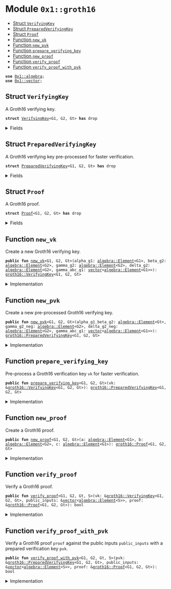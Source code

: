 
<a name="0x1_groth16"></a>

# Module `0x1::groth16`



-  [Struct `VerifyingKey`](#0x1_groth16_VerifyingKey)
-  [Struct `PreparedVerifyingKey`](#0x1_groth16_PreparedVerifyingKey)
-  [Struct `Proof`](#0x1_groth16_Proof)
-  [Function `new_vk`](#0x1_groth16_new_vk)
-  [Function `new_pvk`](#0x1_groth16_new_pvk)
-  [Function `prepare_verifying_key`](#0x1_groth16_prepare_verifying_key)
-  [Function `new_proof`](#0x1_groth16_new_proof)
-  [Function `verify_proof`](#0x1_groth16_verify_proof)
-  [Function `verify_proof_with_pvk`](#0x1_groth16_verify_proof_with_pvk)


<pre><code><b>use</b> <a href="algebra.md#0x1_algebra">0x1::algebra</a>;
<b>use</b> <a href="../../move-stdlib/doc/vector.md#0x1_vector">0x1::vector</a>;
</code></pre>



<a name="0x1_groth16_VerifyingKey"></a>

## Struct `VerifyingKey`

A Groth16 verifying key.


<pre><code><b>struct</b> <a href="gorth16.md#0x1_groth16_VerifyingKey">VerifyingKey</a>&lt;G1, G2, Gt&gt; <b>has</b> drop
</code></pre>



<details>
<summary>Fields</summary>


<dl>
<dt>
<code>alpha_g1: <a href="algebra.md#0x1_algebra_Element">algebra::Element</a>&lt;G1&gt;</code>
</dt>
<dd>

</dd>
<dt>
<code>beta_g2: <a href="algebra.md#0x1_algebra_Element">algebra::Element</a>&lt;G2&gt;</code>
</dt>
<dd>

</dd>
<dt>
<code>gamma_g2: <a href="algebra.md#0x1_algebra_Element">algebra::Element</a>&lt;G2&gt;</code>
</dt>
<dd>

</dd>
<dt>
<code>delta_g2: <a href="algebra.md#0x1_algebra_Element">algebra::Element</a>&lt;G2&gt;</code>
</dt>
<dd>

</dd>
<dt>
<code>gamma_abc_g1: <a href="../../move-stdlib/doc/vector.md#0x1_vector">vector</a>&lt;<a href="algebra.md#0x1_algebra_Element">algebra::Element</a>&lt;G1&gt;&gt;</code>
</dt>
<dd>

</dd>
</dl>


</details>

<a name="0x1_groth16_PreparedVerifyingKey"></a>

## Struct `PreparedVerifyingKey`

A Groth16 verifying key pre-processed for faster verification.


<pre><code><b>struct</b> <a href="gorth16.md#0x1_groth16_PreparedVerifyingKey">PreparedVerifyingKey</a>&lt;G1, G2, Gt&gt; <b>has</b> drop
</code></pre>



<details>
<summary>Fields</summary>


<dl>
<dt>
<code>alpha_g1_beta_g2: <a href="algebra.md#0x1_algebra_Element">algebra::Element</a>&lt;Gt&gt;</code>
</dt>
<dd>

</dd>
<dt>
<code>gamma_g2_neg: <a href="algebra.md#0x1_algebra_Element">algebra::Element</a>&lt;G2&gt;</code>
</dt>
<dd>

</dd>
<dt>
<code>delta_g2_neg: <a href="algebra.md#0x1_algebra_Element">algebra::Element</a>&lt;G2&gt;</code>
</dt>
<dd>

</dd>
<dt>
<code>gamma_abc_g1: <a href="../../move-stdlib/doc/vector.md#0x1_vector">vector</a>&lt;<a href="algebra.md#0x1_algebra_Element">algebra::Element</a>&lt;G1&gt;&gt;</code>
</dt>
<dd>

</dd>
</dl>


</details>

<a name="0x1_groth16_Proof"></a>

## Struct `Proof`

A Groth16 proof.


<pre><code><b>struct</b> <a href="gorth16.md#0x1_groth16_Proof">Proof</a>&lt;G1, G2, Gt&gt; <b>has</b> drop
</code></pre>



<details>
<summary>Fields</summary>


<dl>
<dt>
<code>a: <a href="algebra.md#0x1_algebra_Element">algebra::Element</a>&lt;G1&gt;</code>
</dt>
<dd>

</dd>
<dt>
<code>b: <a href="algebra.md#0x1_algebra_Element">algebra::Element</a>&lt;G2&gt;</code>
</dt>
<dd>

</dd>
<dt>
<code>c: <a href="algebra.md#0x1_algebra_Element">algebra::Element</a>&lt;G1&gt;</code>
</dt>
<dd>

</dd>
</dl>


</details>

<a name="0x1_groth16_new_vk"></a>

## Function `new_vk`

Create a new Groth16 verifying key.


<pre><code><b>public</b> <b>fun</b> <a href="gorth16.md#0x1_groth16_new_vk">new_vk</a>&lt;G1, G2, Gt&gt;(alpha_g1: <a href="algebra.md#0x1_algebra_Element">algebra::Element</a>&lt;G1&gt;, beta_g2: <a href="algebra.md#0x1_algebra_Element">algebra::Element</a>&lt;G2&gt;, gamma_g2: <a href="algebra.md#0x1_algebra_Element">algebra::Element</a>&lt;G2&gt;, delta_g2: <a href="algebra.md#0x1_algebra_Element">algebra::Element</a>&lt;G2&gt;, gamma_abc_g1: <a href="../../move-stdlib/doc/vector.md#0x1_vector">vector</a>&lt;<a href="algebra.md#0x1_algebra_Element">algebra::Element</a>&lt;G1&gt;&gt;): <a href="gorth16.md#0x1_groth16_VerifyingKey">groth16::VerifyingKey</a>&lt;G1, G2, Gt&gt;
</code></pre>



<details>
<summary>Implementation</summary>


<pre><code><b>public</b> <b>fun</b> <a href="gorth16.md#0x1_groth16_new_vk">new_vk</a>&lt;G1,G2,Gt&gt;(alpha_g1: Element&lt;G1&gt;, beta_g2: Element&lt;G2&gt;, gamma_g2: Element&lt;G2&gt;, delta_g2: Element&lt;G2&gt;, gamma_abc_g1: <a href="../../move-stdlib/doc/vector.md#0x1_vector">vector</a>&lt;Element&lt;G1&gt;&gt;): <a href="gorth16.md#0x1_groth16_VerifyingKey">VerifyingKey</a>&lt;G1,G2,Gt&gt; {
    <a href="gorth16.md#0x1_groth16_VerifyingKey">VerifyingKey</a> {
        alpha_g1,
        beta_g2,
        gamma_g2,
        delta_g2,
        gamma_abc_g1,
    }
}
</code></pre>



</details>

<a name="0x1_groth16_new_pvk"></a>

## Function `new_pvk`

Create a new pre-processed Groth16 verifying key.


<pre><code><b>public</b> <b>fun</b> <a href="gorth16.md#0x1_groth16_new_pvk">new_pvk</a>&lt;G1, G2, Gt&gt;(alpha_g1_beta_g2: <a href="algebra.md#0x1_algebra_Element">algebra::Element</a>&lt;Gt&gt;, gamma_g2_neg: <a href="algebra.md#0x1_algebra_Element">algebra::Element</a>&lt;G2&gt;, delta_g2_neg: <a href="algebra.md#0x1_algebra_Element">algebra::Element</a>&lt;G2&gt;, gamma_abc_g1: <a href="../../move-stdlib/doc/vector.md#0x1_vector">vector</a>&lt;<a href="algebra.md#0x1_algebra_Element">algebra::Element</a>&lt;G1&gt;&gt;): <a href="gorth16.md#0x1_groth16_PreparedVerifyingKey">groth16::PreparedVerifyingKey</a>&lt;G1, G2, Gt&gt;
</code></pre>



<details>
<summary>Implementation</summary>


<pre><code><b>public</b> <b>fun</b> <a href="gorth16.md#0x1_groth16_new_pvk">new_pvk</a>&lt;G1,G2,Gt&gt;(alpha_g1_beta_g2: Element&lt;Gt&gt;, gamma_g2_neg: Element&lt;G2&gt;, delta_g2_neg: Element&lt;G2&gt;, gamma_abc_g1: <a href="../../move-stdlib/doc/vector.md#0x1_vector">vector</a>&lt;Element&lt;G1&gt;&gt;): <a href="gorth16.md#0x1_groth16_PreparedVerifyingKey">PreparedVerifyingKey</a>&lt;G1,G2,Gt&gt; {
    <a href="gorth16.md#0x1_groth16_PreparedVerifyingKey">PreparedVerifyingKey</a> {
        alpha_g1_beta_g2,
        gamma_g2_neg,
        delta_g2_neg,
        gamma_abc_g1,
    }
}
</code></pre>



</details>

<a name="0x1_groth16_prepare_verifying_key"></a>

## Function `prepare_verifying_key`

Pre-process a Groth16 verification key <code>vk</code> for faster verification.


<pre><code><b>public</b> <b>fun</b> <a href="gorth16.md#0x1_groth16_prepare_verifying_key">prepare_verifying_key</a>&lt;G1, G2, Gt&gt;(vk: &<a href="gorth16.md#0x1_groth16_VerifyingKey">groth16::VerifyingKey</a>&lt;G1, G2, Gt&gt;): <a href="gorth16.md#0x1_groth16_PreparedVerifyingKey">groth16::PreparedVerifyingKey</a>&lt;G1, G2, Gt&gt;
</code></pre>



<details>
<summary>Implementation</summary>


<pre><code><b>public</b> <b>fun</b> <a href="gorth16.md#0x1_groth16_prepare_verifying_key">prepare_verifying_key</a>&lt;G1,G2,Gt&gt;(vk: &<a href="gorth16.md#0x1_groth16_VerifyingKey">VerifyingKey</a>&lt;G1,G2,Gt&gt;): <a href="gorth16.md#0x1_groth16_PreparedVerifyingKey">PreparedVerifyingKey</a>&lt;G1,G2,Gt&gt; {
    <a href="gorth16.md#0x1_groth16_PreparedVerifyingKey">PreparedVerifyingKey</a> {
        alpha_g1_beta_g2: pairing&lt;G1,G2,Gt&gt;(&vk.alpha_g1, &vk.beta_g2),
        gamma_g2_neg: neg(&vk.gamma_g2),
        delta_g2_neg: neg(&vk.delta_g2),
        gamma_abc_g1: vk.gamma_abc_g1,
    }
}
</code></pre>



</details>

<a name="0x1_groth16_new_proof"></a>

## Function `new_proof`

Create a Groth16 proof.


<pre><code><b>public</b> <b>fun</b> <a href="gorth16.md#0x1_groth16_new_proof">new_proof</a>&lt;G1, G2, Gt&gt;(a: <a href="algebra.md#0x1_algebra_Element">algebra::Element</a>&lt;G1&gt;, b: <a href="algebra.md#0x1_algebra_Element">algebra::Element</a>&lt;G2&gt;, c: <a href="algebra.md#0x1_algebra_Element">algebra::Element</a>&lt;G1&gt;): <a href="gorth16.md#0x1_groth16_Proof">groth16::Proof</a>&lt;G1, G2, Gt&gt;
</code></pre>



<details>
<summary>Implementation</summary>


<pre><code><b>public</b> <b>fun</b> <a href="gorth16.md#0x1_groth16_new_proof">new_proof</a>&lt;G1,G2,Gt&gt;(a: Element&lt;G1&gt;, b: Element&lt;G2&gt;, c: Element&lt;G1&gt;): <a href="gorth16.md#0x1_groth16_Proof">Proof</a>&lt;G1,G2,Gt&gt; {
    <a href="gorth16.md#0x1_groth16_Proof">Proof</a> { a, b, c }
}
</code></pre>



</details>

<a name="0x1_groth16_verify_proof"></a>

## Function `verify_proof`

Verify a Groth16 proof.


<pre><code><b>public</b> <b>fun</b> <a href="gorth16.md#0x1_groth16_verify_proof">verify_proof</a>&lt;G1, G2, Gt, S&gt;(vk: &<a href="gorth16.md#0x1_groth16_VerifyingKey">groth16::VerifyingKey</a>&lt;G1, G2, Gt&gt;, public_inputs: &<a href="../../move-stdlib/doc/vector.md#0x1_vector">vector</a>&lt;<a href="algebra.md#0x1_algebra_Element">algebra::Element</a>&lt;S&gt;&gt;, proof: &<a href="gorth16.md#0x1_groth16_Proof">groth16::Proof</a>&lt;G1, G2, Gt&gt;): bool
</code></pre>



<details>
<summary>Implementation</summary>


<pre><code><b>public</b> <b>fun</b> <a href="gorth16.md#0x1_groth16_verify_proof">verify_proof</a>&lt;G1,G2,Gt,S&gt;(vk: &<a href="gorth16.md#0x1_groth16_VerifyingKey">VerifyingKey</a>&lt;G1,G2,Gt&gt;, public_inputs: &<a href="../../move-stdlib/doc/vector.md#0x1_vector">vector</a>&lt;Element&lt;S&gt;&gt;, proof: &<a href="gorth16.md#0x1_groth16_Proof">Proof</a>&lt;G1,G2,Gt&gt;): bool {
    <b>let</b> left = pairing&lt;G1,G2,Gt&gt;(&proof.a, &proof.b);
    <b>let</b> right_1 = pairing&lt;G1,G2,Gt&gt;(&vk.alpha_g1, &vk.beta_g2);
    <b>let</b> scalars = <a href="../../move-stdlib/doc/vector.md#0x1_vector">vector</a>[from_u64&lt;S&gt;(1)];
    std::vector::append(&<b>mut</b> scalars, *public_inputs);
    <b>let</b> right_2 = pairing(&multi_scalar_mul(&vk.gamma_abc_g1, &scalars), &vk.gamma_g2);
    <b>let</b> right_3 = pairing(&proof.c, &vk.delta_g2);
    <b>let</b> right = add(&add(&right_1, &right_2), &right_3);
    eq(&left, &right)
}
</code></pre>



</details>

<a name="0x1_groth16_verify_proof_with_pvk"></a>

## Function `verify_proof_with_pvk`

Verify a Groth16 proof <code>proof</code> against the public inputs <code>public_inputs</code> with a prepared verification key <code>pvk</code>.


<pre><code><b>public</b> <b>fun</b> <a href="gorth16.md#0x1_groth16_verify_proof_with_pvk">verify_proof_with_pvk</a>&lt;G1, G2, Gt, S&gt;(pvk: &<a href="gorth16.md#0x1_groth16_PreparedVerifyingKey">groth16::PreparedVerifyingKey</a>&lt;G1, G2, Gt&gt;, public_inputs: &<a href="../../move-stdlib/doc/vector.md#0x1_vector">vector</a>&lt;<a href="algebra.md#0x1_algebra_Element">algebra::Element</a>&lt;S&gt;&gt;, proof: &<a href="gorth16.md#0x1_groth16_Proof">groth16::Proof</a>&lt;G1, G2, Gt&gt;): bool
</code></pre>



<details>
<summary>Implementation</summary>


<pre><code><b>public</b> <b>fun</b> <a href="gorth16.md#0x1_groth16_verify_proof_with_pvk">verify_proof_with_pvk</a>&lt;G1,G2,Gt,S&gt;(pvk: &<a href="gorth16.md#0x1_groth16_PreparedVerifyingKey">PreparedVerifyingKey</a>&lt;G1,G2,Gt&gt;, public_inputs: &<a href="../../move-stdlib/doc/vector.md#0x1_vector">vector</a>&lt;Element&lt;S&gt;&gt;, proof: &<a href="gorth16.md#0x1_groth16_Proof">Proof</a>&lt;G1,G2,Gt&gt;): bool {
    <b>let</b> scalars = <a href="../../move-stdlib/doc/vector.md#0x1_vector">vector</a>[from_u64&lt;S&gt;(1)];
    std::vector::append(&<b>mut</b> scalars, *public_inputs);
    <b>let</b> g1_elements: <a href="../../move-stdlib/doc/vector.md#0x1_vector">vector</a>&lt;Element&lt;G1&gt;&gt; = <a href="../../move-stdlib/doc/vector.md#0x1_vector">vector</a>[proof.a, multi_scalar_mul(&pvk.gamma_abc_g1, &scalars), proof.c];
    <b>let</b> g2_elements: <a href="../../move-stdlib/doc/vector.md#0x1_vector">vector</a>&lt;Element&lt;G2&gt;&gt; = <a href="../../move-stdlib/doc/vector.md#0x1_vector">vector</a>[proof.b, pvk.gamma_g2_neg, pvk.delta_g2_neg];

    eq(&pvk.alpha_g1_beta_g2, &multi_pairing&lt;G1,G2,Gt&gt;(&g1_elements, &g2_elements))
}
</code></pre>



</details>


[move-book]: https://aptos.dev/guides/move-guides/book/SUMMARY
